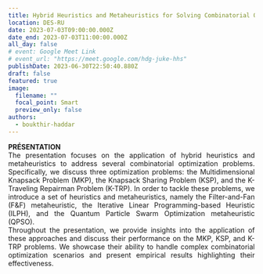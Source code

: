 ```yaml
---
title: Hybrid Heuristics and Metaheuristics for Solving Combinatorial Optimization Problems 
location: DES-RU
date: 2023-07-03T09:00:00.000Z
date_end: 2023-07-03T11:00:00.000Z
all_day: false
# event: Google Meet Link
# event_url: "https://meet.google.com/hdg-juke-hhs"
publishDate: 2023-06-30T22:50:40.880Z
draft: false
featured: true
image:
  filename: ""
  focal_point: Smart
  preview_only: false
authors:
  - boukthir-haddar
---
```



<div style="text-align: justify">
<b>PRÉSENTATION</b></br>
The presentation focuses on the application of hybrid heuristics and metaheuristics to address several combinatorial optimization problems. Specifically, we discuss three optimization problems: the Multidimensional Knapsack Problem (MKP), the Knapsack Sharing Problem (KSP), and the K-Traveling Repairman Problem (K-TRP). In order to tackle these problems, we introduce a set of heuristics and metaheuristics, namely the Filter-and-Fan (F&F) metaheuristic, the Iterative Linear Programming-based Heuristic (ILPH), and the Quantum Particle Swarm Optimization metaheuristic (QPSO).</br>
Throughout the presentation, we provide insights into the application of these approaches and discuss their performance on the MKP, KSP, and K-TRP problems. We showcase their ability to handle complex combinatorial optimization scenarios and present empirical results highlighting their effectiveness.

</div>


